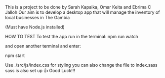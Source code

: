 This is a project to be done by Sarah Kapalka, Omar Keita and Ebrima C Jalloh
Our aim is to develop a desktop app that will manage the inventory of local businesses in The Gambia

(Must have Node.js installed)

HOW TO TEST
To test the app run in the terminal:
npm run watch

and open another terminal and enter:

npm start

Use ./src/js/index.css for styling
you can also change the file to index.sass 
sass is also set up 👍
Good Luck!!!

